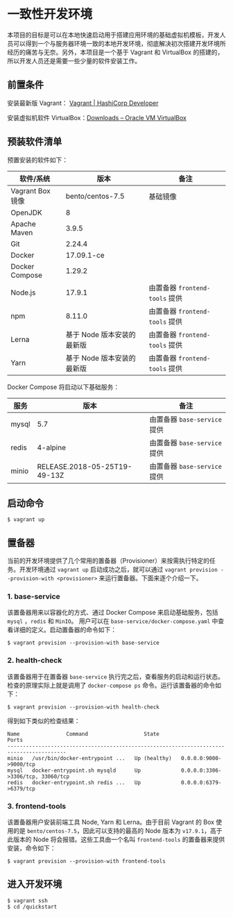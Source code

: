 # 一致性开发环境

本项目的目标是可以在本地快速启动用于搭建应用环境的基础虚拟机模板，开发人员可以得到一个与服务器环境一致的本地开发环境，彻底解决初次搭建开发环境所经历的痛苦与无奈。另外，本项目是一个基于 Vagrant 和 VirtualBox 的搭建的，所以开发人员还是需要一些少量的软件安装工作。

## 前置条件

安装最新版 Vagrant： [Vagrant | HashiCorp Developer](https://developer.hashicorp.com/vagrant)

安装虚拟机软件 VirtualBox：[Downloads – Oracle VM VirtualBox](https://www.virtualbox.org/wiki/Downloads)

## 预装软件清单

预置安装的软件如下：

| 软件/系统        | 版本                       | 备注                           |
| ---------------- | -------------------------- | ------------------------------ |
| Vagrant Box 镜像 | bento/centos-7.5           | 基础镜像                       |
| OpenJDK          | 8                          |                                |
| Apache Maven     | 3.9.5                      |                                |
| Git              | 2.24.4                     |                                |
| Docker           | 17.09.1-ce                 |                                |
| Docker Compose   | 1.29.2                     |                                |
| Node.js          | 17.9.1                     | 由置备器 `frontend-tools` 提供 |
| npm              | 8.11.0                     | 由置备器 `frontend-tools` 提供 |
| Lerna            | 基于 Node 版本安装的最新版 | 由置备器 `frontend-tools` 提供 |
| Yarn             | 基于 Node 版本安装的最新版 | 由置备器 `frontend-tools` 提供 |

Docker Compose 将启动以下基础服务：

| 服务  | 版本                         | 备注                         |
| ----- | ---------------------------- | ---------------------------- |
| mysql | 5.7                          | 由置备器 `base-service` 提供 |
| redis | 4-alpine                     | 由置备器 `base-service` 提供 |
| minio | RELEASE.2018-05-25T19-49-13Z | 由置备器 `base-service` 提供 |

## 启动命令

```shell
$ vagrant up
```

## 置备器

当前的开发环境提供了几个常用的置备器（Provisioner）来按需执行特定的任务。开发环境通过 `vagrant up` 启动成功之后，就可以通过 `vagrant provision --provision-with <provisioner>` 来运行置备器。下面来逐个介绍一下。

### 1. base-service

该置备器用来以容器化的方式、通过 Docker Compose 来启动基础服务，包括 `mysql` ，`redis` 和 `MinIO`。 用户可以在 `base-service/docker-compose.yaml` 中查看详细的定义。启动置备器的命令如下：

```shell
$ vagrant provision --provision-with base-service
```

### 2. health-check

该置备器用于在置备器 `base-service` 执行完之后，查看服务的启动和运行状态。检查的原理实际上就是调用了 `docker-compose ps` 命令。运行该置备器的命令如下：

```shell
$ vagrant provision --provision-with health-check
```

得到如下类似的检查结果：

```
Name               Command                  State                     Ports
-----------------------------------------------------------------------------------------
minio   /usr/bin/docker-entrypoint ...   Up (healthy)   0.0.0.0:9000->9000/tcp
mysql   docker-entrypoint.sh mysqld      Up             0.0.0.0:3306->3306/tcp, 33060/tcp
redis   docker-entrypoint.sh redis ...   Up             0.0.0.0:6379->6379/tcp
```

### 3. frontend-tools

该置备器用户安装前端工具 Node, Yarn 和 Lerna。由于目前 Vagrant 的 Box 使用的是 `bento/centos-7.5`，因此可以支持的最高的 Node 版本为 `v17.9.1`，高于此版本的 Node 将会报错。这些工具由一个名叫 `frontend-tools` 的置备器来提供安装，命令如下：

```shell
$ vagrant provision --provision-with frontend-tools
```

## 进入开发环境

```shell
$ vagrant ssh
$ cd /quickstart
```

